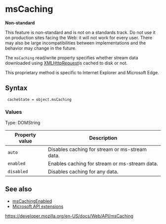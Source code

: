 # msCaching

**Non-standard**

This feature is non-standard and is not on a standards track. Do not use it on production sites facing the Web: it will not work for every user. There may also be large incompatibilities between implementations and the behavior may change in the future.

The `msCaching` read/write property specifies whether stream data downloaded using [XMLHttpRequest](xmlhttprequest)is cached to disk or not.

This proprietary method is specific to Internet Explorer and Microsoft Edge.

## Syntax

     cacheState = object.msCaching

### Values

Type: DOMString

<table><thead><tr class="header"><th>Property value</th><th>Description</th></tr></thead><tbody><tr class="odd"><td><code>auto</code></td><td>Disables caching for stream or ms-stream data.</td></tr><tr class="even"><td><code>enabled</code></td><td>Enables caching for stream or ms-stream data.</td></tr><tr class="odd"><td><code>disabled</code></td><td>Disables caching for any data.</td></tr></tbody></table>

## See also

- [msCachingEnabled](mscachingenabled)
- [Microsoft API extensions](microsoft_extensions)

<a href="https://developer.mozilla.org/en-US/docs/Web/API/msCaching" class="_attribution-link">https://developer.mozilla.org/en-US/docs/Web/API/msCaching</a>
